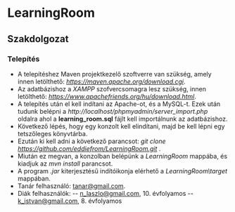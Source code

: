 # LearningRoom
## Szakdolgozat

### Telepítés
- A telepítéshez Maven projektkezelő szoftverre van szükség, amely innen letölthető: *https://maven.apache.org/download.cgi*.
- Az adatbázishoz a *XAMPP* szofvercsomagra lesz szükség, innen letölthető: *https://www.apachefriends.org/hu/download.html*.
- A telepítés után el kell indítani az Apache-ot, és a MySQL-t. Ezek után tudunk belépni a *http://localhost/phpmyadmin/server_import.php*   oldalra ahol a **learning_room.sql** fájlt kell importálnunk az adatbázishoz.
- Következő lépés, hogy egy konzolt kell elindítani, majd be kell lépni egy tetszőleges könyvtárba.
- Ezután ki kell adni a következő parancsot: *git clone https://github.com/eddiefrom/LearningRoom.git* . 
- Miután ez megvan, a konzolban belépünk a *LearningRoom* mappába, és kiadjuk az *mvn install* parancsot.
- A program *.jar* kiterjesztésű indítóikonja elérhető a *LearningRoom\target* mappában.
- Tanár felhasználó: tanar@gmail.com. 
- Diák felhasználók: -- n_laszlo@gmail.com, 10. évfolyamos
                     -- k_istvan@gmail.com, 8. évfolyamos
